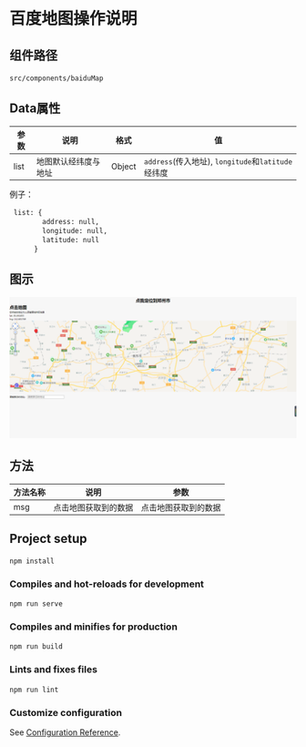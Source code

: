 
# 百度地图操作说明
## 组件路径
` src/components/baiduMap `
## Data属性
| 参数 | 说明 | 格式 | 值 |
| ------ | ------ | ------ | ------ |
| list| 地图默认经纬度与地址 | Object | `address`(传入地址), `longitude`和`latitude`经纬度 |

例子：
````
 list: {
        address: null,
        longitude: null,
        latitude: null
      }
````
## 图示
![image](https://github.com/menglin1997/maps/blob/master/static/baidu.png)

## 方法
| 方法名称 | 说明 | 参数 |
| ------ | ------ | ------ |
| msg| 点击地图获取到的数据 | 点击地图获取到的数据 |


## Project setup
```
npm install
```

### Compiles and hot-reloads for development
```
npm run serve
```

### Compiles and minifies for production
```
npm run build
```

### Lints and fixes files
```
npm run lint
```

### Customize configuration
See [Configuration Reference](https://cli.vuejs.org/config/).

